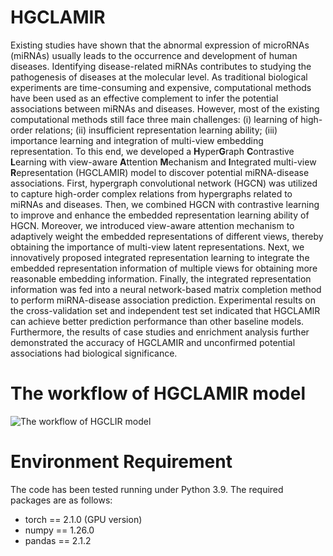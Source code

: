 # HGCLAMIR
Existing studies have shown that the abnormal expression of microRNAs (miRNAs) usually leads to the occurrence and development of human diseases. Identifying disease-related miRNAs contributes to studying the pathogenesis of diseases at the molecular level. As traditional biological experiments are time-consuming and expensive, computational methods have been used as an effective complement to infer the potential associations between miRNAs and diseases. However, most of the existing computational methods still face three main challenges: (i) learning of high-order relations; (ii) insufficient representation learning ability; (iii) importance learning and integration of multi-view embedding representation. To this end, we developed a **H**yper**G**raph **C**ontrastive **L**earning with view-aware **A**ttention **M**echanism and **I**ntegrated multi-view **R**epresentation (HGCLAMIR) model to discover potential miRNA-disease associations. First, hypergraph convolutional network (HGCN) was utilized to capture high-order complex relations from hypergraphs related to miRNAs and diseases. Then, we combined HGCN with contrastive learning to improve and enhance the embedded representation learning ability of HGCN. Moreover, we introduced view-aware attention mechanism to adaptively weight the embedded representations of different views, thereby obtaining the importance of multi-view latent representations. Next, we innovatively proposed integrated representation learning to integrate the embedded representation information of multiple views for obtaining more reasonable embedding information. Finally, the integrated representation information was fed into a neural network-based matrix completion method to perform miRNA-disease association prediction. Experimental results on the cross-validation set and independent test set indicated that HGCLAMIR can achieve better prediction performance than other baseline models. Furthermore, the results of case studies and enrichment analysis further demonstrated the accuracy of HGCLAMIR and unconfirmed potential associations had biological significance.

# The workflow of HGCLAMIR model
![The workflow of HGCLIR model](https://github.com/Ouyang-Dong/HGCLAMIR/blob/master/workflow.jpg=600x)
# Environment Requirement
The code has been tested running under Python 3.9. The required packages are as follows:
- torch == 2.1.0 (GPU version)
- numpy == 1.26.0
- pandas == 2.1.2


